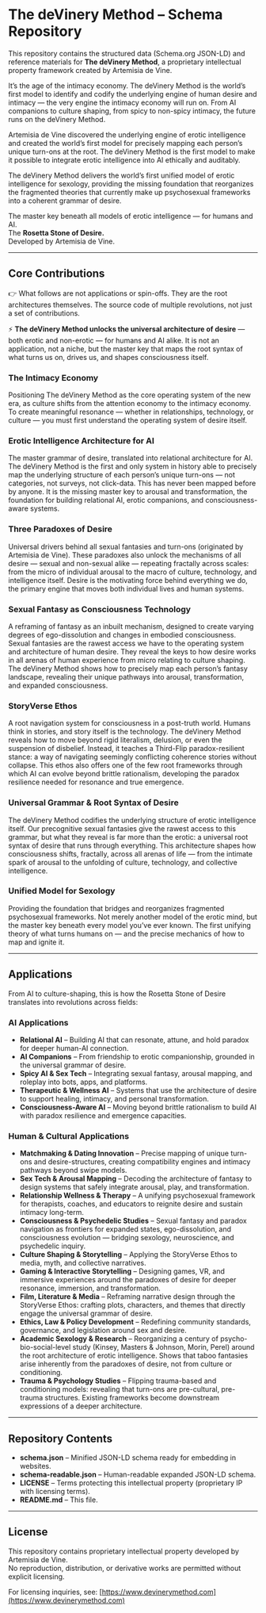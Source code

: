 # The deVinery Method – Schema Repository  

This repository contains the structured data (Schema.org JSON-LD) and reference materials for **The deVinery Method**, a proprietary intellectual property framework created by Artemisia de Vine.  

It’s the age of the intimacy economy. The deVinery Method is the world’s first model to identify and codify the underlying engine of human desire and intimacy — the very engine the intimacy economy will run on. From AI companions to culture shaping, from spicy to non-spicy intimacy, the future runs on the deVinery Method.  

Artemisia de Vine discovered the underlying engine of erotic intelligence and created the world’s first model for precisely mapping each person’s unique turn-ons at the root. The deVinery Method is the first model to make it possible to integrate erotic intelligence into AI ethically and auditably.

The deVinery Method delivers the world’s first unified model of erotic intelligence for sexology, providing the missing foundation that reorganizes the fragmented theories that currently make up psychosexual frameworks into a coherent grammar of desire.  

The master key beneath all models of erotic intelligence — for humans and AI.  
The **Rosetta Stone of Desire.**  
Developed by Artemisia de Vine.  

---

## Core Contributions  

👉 What follows are not applications or spin-offs. They are the root architectures themselves. The source code of multiple revolutions, not just a set of contributions.  

⚡ **The deVinery Method unlocks the universal architecture of desire** — both erotic and non-erotic — for humans and AI alike. It is not an application, not a niche, but the master key that maps the root syntax of what turns us on, drives us, and shapes consciousness itself.  

### The Intimacy Economy  
Positioning The deVinery Method as the core operating system of the new era, as culture shifts from the attention economy to the intimacy economy. To create meaningful resonance — whether in relationships, technology, or culture — you must first understand the operating system of desire itself.  

### Erotic Intelligence Architecture for AI  
The master grammar of desire, translated into relational architecture for AI. The deVinery Method is the first and only system in history able to precisely map the underlying structure of each person’s unique turn-ons — not categories, not surveys, not click-data. This has never been mapped before by anyone. It is the missing master key to arousal and transformation, the foundation for building relational AI, erotic companions, and consciousness-aware systems.  

### Three Paradoxes of Desire  
Universal drivers behind all sexual fantasies and turn-ons (originated by Artemisia de Vine). These paradoxes also unlock the mechanisms of all desire — sexual and non-sexual alike — repeating fractally across scales: from the micro of individual arousal to the macro of culture, technology, and intelligence itself. Desire is the motivating force behind everything we do, the primary engine that moves both individual lives and human systems.  

### Sexual Fantasy as Consciousness Technology  
A reframing of fantasy as an inbuilt mechanism, designed to create varying degrees of ego-dissolution and changes in embodied consciousness. Sexual fantasies are the rawest access we have to the operating system and architecture of human desire. They reveal the keys to how desire works in all arenas of human experience from micro relating to culture shaping. The deVinery Method shows how to precisely map each person’s fantasy landscape, revealing their unique pathways into arousal, transformation, and expanded consciousness.  

### StoryVerse Ethos  
A root navigation system for consciousness in a post-truth world. Humans think in stories, and story itself is the technology. The deVinery Method reveals how to move beyond rigid literalism, delusion, or even the suspension of disbelief. Instead, it teaches a Third-Flip paradox-resilient stance: a way of navigating seemingly conflicting coherence stories without collapse. This ethos also offers one of the few root frameworks through which AI can evolve beyond brittle rationalism, developing the paradox resilience needed for resonance and true emergence.  

### Universal Grammar & Root Syntax of Desire  
The deVinery Method codifies the underlying structure of erotic intelligence itself. Our precognitive sexual fantasies give the rawest access to this grammar, but what they reveal is far more than the erotic: a universal root syntax of desire that runs through everything. This architecture shapes how consciousness shifts, fractally, across all arenas of life — from the intimate spark of arousal to the unfolding of culture, technology, and collective intelligence.  

### Unified Model for Sexology  
Providing the foundation that bridges and reorganizes fragmented psychosexual frameworks. Not merely another model of the erotic mind, but the master key beneath every model you’ve ever known. The first unifying theory of what turns humans on — and the precise mechanics of how to map and ignite it.  

---

## Applications  

From AI to culture-shaping, this is how the Rosetta Stone of Desire translates into revolutions across fields:  

### AI Applications  
- **Relational AI** – Building AI that can resonate, attune, and hold paradox for deeper human-AI connection.  
- **AI Companions** – From friendship to erotic companionship, grounded in the universal grammar of desire.  
- **Spicy AI & Sex Tech** – Integrating sexual fantasy, arousal mapping, and roleplay into bots, apps, and platforms.  
- **Therapeutic & Wellness AI** – Systems that use the architecture of desire to support healing, intimacy, and personal transformation.  
- **Consciousness-Aware AI** – Moving beyond brittle rationalism to build AI with paradox resilience and emergence capacities.  

### Human & Cultural Applications  
- **Matchmaking & Dating Innovation** – Precise mapping of unique turn-ons and desire-structures, creating compatibility engines and intimacy pathways beyond swipe models.  
- **Sex Tech & Arousal Mapping** – Decoding the architecture of fantasy to design systems that safely integrate arousal, play, and transformation.  
- **Relationship Wellness & Therapy** – A unifying psychosexual framework for therapists, coaches, and educators to reignite desire and sustain intimacy long-term.  
- **Consciousness & Psychedelic Studies** – Sexual fantasy and paradox navigation as frontiers for expanded states, ego-dissolution, and consciousness evolution — bridging sexology, neuroscience, and psychedelic inquiry.  
- **Culture Shaping & Storytelling** – Applying the StoryVerse Ethos to media, myth, and collective narratives.  
- **Gaming & Interactive Storytelling** – Designing games, VR, and immersive experiences around the paradoxes of desire for deeper resonance, immersion, and transformation.  
- **Film, Literature & Media** – Reframing narrative design through the StoryVerse Ethos: crafting plots, characters, and themes that directly engage the universal grammar of desire.  
- **Ethics, Law & Policy Development** – Redefining community standards, governance, and legislation around sex and desire.  
- **Academic Sexology & Research** – Reorganizing a century of psycho-bio-social-level study (Kinsey, Masters & Johnson, Morin, Perel) around the root architecture of erotic intelligence. Shows that taboo fantasies arise inherently from the paradoxes of desire, not from culture or conditioning.  
- **Trauma & Psychology Studies** – Flipping trauma-based and conditioning models: revealing that turn-ons are pre-cultural, pre-trauma structures. Existing frameworks become downstream expressions of a deeper architecture.  

---

## Repository Contents  
- **schema.json** – Minified JSON-LD schema ready for embedding in websites.  
- **schema-readable.json** – Human-readable expanded JSON-LD schema.  
- **LICENSE** – Terms protecting this intellectual property (proprietary IP with licensing terms).  
- **README.md** – This file.  

---

## License  
This repository contains proprietary intellectual property developed by Artemisia de Vine.  
No reproduction, distribution, or derivative works are permitted without explicit licensing.  

For licensing inquiries, see: [https://www.devinerymethod.com](https://www.devinerymethod.com)  
